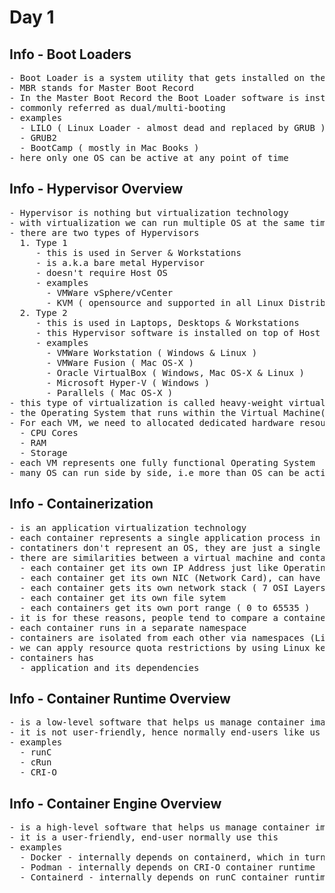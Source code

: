 # Day 1

## Info - Boot Loaders
<pre>
- Boot Loader is a system utility that gets installed on the Sector 0, Byte 0 of your Hard Disk (MBR)
- MBR stands for Master Boot Record
- In the Master Boot Record the Boot Loader software is installed as part of your OS installation
- commonly referred as dual/multi-booting
- examples
  - LILO ( Linux Loader - almost dead and replaced by GRUB )
  - GRUB2 
  - BootCamp ( mostly in Mac Books )
- here only one OS can be active at any point of time
</pre>  

## Info - Hypervisor Overview
<pre>
- Hypervisor is nothing but virtualization technology
- with virtualization we can run multiple OS at the same time in a laptop/desktop/workstation/server
- there are two types of Hypervisors
  1. Type 1
     - this is used in Server & Workstations
     - is a.k.a bare metal Hypervisor
     - doesn't require Host OS 
     - examples
       - VMWare vSphere/vCenter
       - KVM ( opensource and supported in all Linux Distributions )
  2. Type 2
     - this is used in Laptops, Desktops & Workstations
     - this Hypervisor software is installed on top of Host OS ( Windows, Mac OS-X or Linux OS )
     - examples
       - VMWare Workstation ( Windows & Linux )
       - VMWare Fusion ( Mac OS-X )
       - Oracle VirtualBox ( Windows, Mac OS-X & Linux )
       - Microsoft Hyper-V ( Windows )
       - Parallels ( Mac OS-X )
- this type of virtualization is called heavy-weight virtualization
- the Operating System that runs within the Virtual Machine(VM) is called Guest OS
- For each VM, we need to allocated dedicated hardware resources
  - CPU Cores
  - RAM
  - Storage
- each VM represents one fully functional Operating System
- many OS can run side by side, i.e more than OS can be actively running
</pre>

## Info - Containerization
<pre>
- is an application virtualization technology
- each container represents a single application process in the OS
- contatiners don't represent an OS, they are just a single application process
- there are similarities between a virtual machine and containers
  - each container get its own IP Address just like Operating Systems get their own IP address
  - each container get its own NIC (Network Card), can have one or more network card ( software defined - virtual )
  - each container gets its own network stack ( 7 OSI Layers )
  - each container get its own file sytem
  - each containers get its own port range ( 0 to 65535 )
- it is for these reasons, people tend to compare a container with a virtual machine
- each container runs in a separate namespace
- containers are isolated from each other via namespaces (Linux kernel feature)
- we can apply resource quota restrictions by using Linux kernel feature called Control Groups ( CGroups ) 
- containers has
  - application and its dependencies
</pre>

## Info - Container Runtime Overview
<pre>
- is a low-level software that helps us manage container images and containers
- it is not user-friendly, hence normally end-users like us never use it directly
- examples
  - runC
  - cRun
  - CRI-O
</pre>

## Info - Container Engine Overview
<pre>
- is a high-level software that helps us manage container images and containers
- it is a user-friendly, end-user normally use this
- examples
  - Docker - internally depends on containerd, which in turn depends on runC
  - Podman - internally depends on CRI-O container runtime
  - Containerd - internally depends on runC container runtime
</pre>

